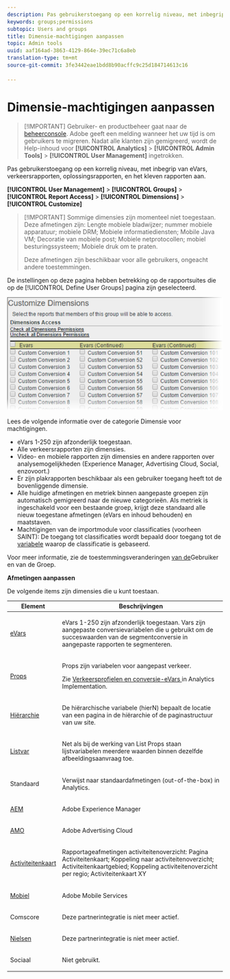 ```yaml
---
description: Pas gebruikerstoegang op een korrelig niveau, met inbegrip van eVars, verkeersrapporten, oplossingsrapporten, en het kleven rapporten aan.
keywords: groups;permissions
subtopic: Users and groups
title: Dimensie-machtigingen aanpassen
topic: Admin tools
uuid: aaf164ad-3863-4129-864e-39ec71c6a8eb
translation-type: tm+mt
source-git-commit: 3fe3442eae1bdd8b90acffc9c25d184714613c16

---
```



# Dimensie-machtigingen aanpassen

>[!IMPORTANT] Gebruiker- en productbeheer gaat naar de [beheerconsole](https://helpx.adobe.com/nl/enterprise/using/admin-console.html). Adobe geeft een melding wanneer het uw tijd is om gebruikers te migreren. Nadat alle klanten zijn gemigreerd, wordt de Help-inhoud voor **[!UICONTROL Analytics]** > **[!UICONTROL Admin Tools]** > **[!UICONTROL User Management]** ingetrokken.

Pas gebruikerstoegang op een korrelig niveau, met inbegrip van eVars, verkeersrapporten, oplossingsrapporten, en het kleven rapporten aan.

**[!UICONTROL User Management]** > **[!UICONTROL Groups]** > **[!UICONTROL Report Access]** > **[!UICONTROL Dimensions]** > **[!UICONTROL Customize]**

>[!IMPORTANT] Sommige dimensies zijn momenteel niet toegestaan. Deze afmetingen zijn: Lengte mobiele bladwijzer; nummer mobiele apparatuur; mobiele DRM; Mobiele informatiediensten; Mobile Java VM; Decoratie van mobiele post; Mobiele netprotocollen; mobiel besturingssysteem; Mobiele druk om te praten.
>
>Deze afmetingen zijn beschikbaar voor alle gebruikers, ongeacht andere toestemmingen.

De instellingen op deze pagina hebben betrekking op de rapportsuites die op de [!UICONTROL Define User Groups] pagina zijn geselecteerd.

![](assets/permissions-dimensions.png)

Lees de volgende informatie over de categorie Dimensie voor machtigingen.

* eVars 1-250 zijn afzonderlijk toegestaan.
* Alle verkeersrapporten zijn dimensies.
* Video- en mobiele rapporten zijn dimensies en andere rapporten over analysemogelijkheden (Experience Manager, Advertising Cloud, Social, enzovoort.)
* Er zijn plakrapporten beschikbaar als een gebruiker toegang heeft tot de bovenliggende dimensie.
* Alle huidige afmetingen en metriek binnen aangepaste groepen zijn automatisch gemigreerd naar de nieuwe categorieën. Als metriek is ingeschakeld voor een bestaande groep, krijgt deze standaard alle nieuw toegestane afmetingen (eVars en inhoud behouden) en maatstaven.
* Machtigingen van de importmodule voor classificaties (voorheen SAINT): De toegang tot classificaties wordt bepaald door toegang tot de [variabele](https://docs.adobe.com/content/help/en/analytics/components/classifications/c-classifications.html) waarop de classificatie is gebaseerd.

Voor meer informatie, zie de toestemmingsveranderingen [van de](https://docs.adobe.com/content/help/en/analytics/admin/user-product-management/user-management/permissions-changes.html)Gebruiker en van de Groep.

**Afmetingen aanpassen**

De volgende items zijn dimensies die u kunt toestaan.

<table id="table_F37D74A1619A4560A5F5651E855DAF1C"> 
 <thead> 
  <tr> 
   <th colname="col1" class="entry"> Element </th> 
   <th colname="col2" class="entry"> Beschrijvingen </th> 
  </tr> 
 </thead>
 <tbody> 
  <tr> 
   <td colname="col1"> <p> <a href="/help/admin/admin/conversion-var-admin/conversion-var-admin.md"> eVars </a> </p> </td> 
   <td colname="col2"> <p>eVars 1-250 zijn afzonderlijk toegestaan. Vars zijn aangepaste conversievariabelen die u gebruikt om de succeswaarden van de segmentconversie in aangepaste rapporten te segmenteren. </p> </td> 
  </tr> 
  <tr> 
   <td colname="col1"> <p> <a href="https://docs.adobe.com/content/help/en/analytics/implementation/vars/page-vars/evar.html"> Props </a> </p> </td> 
   <td colname="col2"> <p>Props zijn variabelen voor aangepast verkeer. </p> <p>Zie <a href="https://docs.adobe.com/content/help/en/analytics/implementation/vars/page-vars/evar.html"> Verkeersprofielen en conversie-eVars </a> in Analytics Implementation. </p> </td> 
  </tr> 
  <tr> 
   <td colname="col1"> <p> <a href="https://docs.adobe.com/content/help/en/analytics/implementation/vars/page-vars/page-variables.html"> Hiërarchie </a> </p> </td> 
   <td colname="col2"> <p> De hiërarchische variabele (hierN) bepaalt de locatie van een pagina in de hiërarchie of de paginastructuur van uw site. </p> </td> 
  </tr> 
  <tr> 
   <td colname="col1"> <p> <a href="https://docs.adobe.com/content/help/en/analytics/implementation/vars/page-vars/page-variables.html"> Listvar </a> </p> </td> 
   <td colname="col2"> <p> Net als bij de werking van List Props staan lijstvariabelen meerdere waarden binnen dezelfde afbeeldingsaanvraag toe. </p> </td> 
  </tr> 
  <tr> 
   <td colname="col1"> <p>Standaard </p> </td> 
   <td colname="col2"> <p>Verwijst naar standaardafmetingen (out-of-the-box) in Analytics. </p> </td> 
  </tr> 
  <tr> 
   <td colname="col1"> <p> <a href="https://helpx.adobe.com/support/experience-manager.html"> AEM </a> </p> </td> 
   <td colname="col2"> <p>Adobe Experience Manager </p> </td> 
  </tr> 
  <tr> 
   <td colname="col1"> <p> <a href="https://helpx.adobe.com/support/advertising-cloud.html"> AMO </a> </p> </td> 
   <td colname="col2"> <p>Adobe Advertising Cloud </p> </td> 
  </tr> 
  <tr> 
   <td colname="col1"> <p> <a href="https://docs.adobe.com/content/help/en/analytics/analyze/activity-map/activity-map.html"> Activiteitenkaart </a> </p> </td> 
   <td colname="col2"> <p> Rapportageafmetingen activiteitenoverzicht: Pagina Activiteitenkaart; Koppeling naar activiteitenoverzicht; Activiteitenkaartgebied; Koppeling activiteitenoverzicht per regio; Activiteitenkaart XY </p> </td> 
  </tr> 
  <tr> 
   <td colname="col1"> <p> <a href="https://docs.adobe.com/content/help/en/media-analytics/using/media-overview.html"> Mobiel </a> </p> </td> 
   <td colname="col2"> <p>Adobe Mobile Services </p> </td> 
  </tr> 
  <tr> 
   <td colname="col1"> <p> Comscore </p> </td> 
   <td colname="col2"> <p>Deze partnerintegratie is niet meer actief. </p> </td> 
  </tr> 
  <tr> 
   <td colname="col1"> <p> <a href="https://docs.adobe.com/content/help/en/media-analytics/using/media-overview.html"> Nielsen </a> </p> </td> 
   <td colname="col2"> <p>Deze partnerintegratie is niet meer actief. </p> </td> 
  </tr> 
  <tr> 
   <td colname="col1"> <p> Sociaal </p> </td> 
   <td colname="col2"> <p>Niet gebruikt. </p> </td> 
  </tr> 
 </tbody> 
</table>
